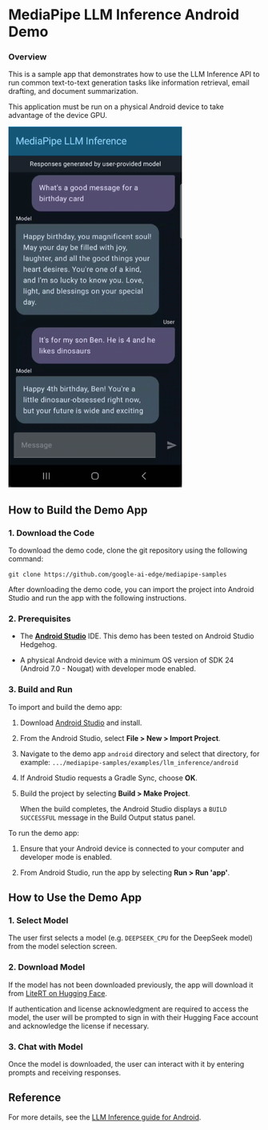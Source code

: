 # MediaPipe LLM Inference Android Demo

### Overview

This is a sample app that demonstrates how to use the LLM Inference API to run common text-to-text generation tasks like information retrieval, email drafting, and document summarization.

This application must be run on a physical Android device to take advantage of the device GPU.

![LLM Inference Demo](llm_inference.png)

## How to Build the Demo App

### 1. Download the Code

To download the demo code, clone the git repository using the following command:

```
git clone https://github.com/google-ai-edge/mediapipe-samples
```

After downloading the demo code, you can import the project into Android Studio and run the app with the following instructions.

### 2. Prerequisites

*   The **[Android Studio](https://developer.android.com/studio)**
    IDE. This demo has been tested on Android Studio Hedgehog.

*   A physical Android device with a minimum OS version of SDK 24 (Android 7.0 -
    Nougat) with developer mode enabled.

### 3. Build and Run

To import and build the demo app:

1. Download [Android Studio](https://developer.android.com/studio) and install.

2. From the Android Studio, select **File > New > Import Project**.

3. Navigate to the demo app `android` directory and select that directory, for example: `.../mediapipe-samples/examples/llm_inference/android`

4. If Android Studio requests a Gradle Sync, choose **OK**.

5. Build the project by selecting **Build > Make Project**.

   When the build completes, the Android Studio displays a `BUILD SUCCESSFUL` message in the Build Output status panel.

To run the demo app:

1. Ensure that your Android device is connected to your computer and developer mode is enabled.

2. From Android Studio, run the app by selecting **Run > Run 'app'**.

## How to Use the Demo App

### 1. Select Model

The user first selects a model (e.g. `DEEPSEEK_CPU` for the DeepSeek model) from the model selection screen.

### 2. Download Model

If the model has not been downloaded previously, the app will download it from [LiteRT on Hugging Face](https://huggingface.co/litert-community).

If authentication and license acknowledgment are required to access the model, the user will be prompted to sign in with their Hugging Face account and acknowledge the license if necessary.

### 3. Chat with Model

Once the model is downloaded, the user can interact with it by entering prompts and receiving responses.

## Reference
For more details, see the [LLM Inference guide for Android](https://developers.google.com/mediapipe/solutions/genai/llm_inference/android).
